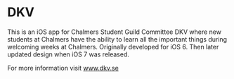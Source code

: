 # DKV
This is an iOS app for Chalmers Student Guild Committee DKV where new students at Chalmers have the ability to learn all the important things during welcoming weeks at Chalmers.
Originally developed for iOS 6. Then later updated design when iOS 7 was released.

For more information visit www.dkv.se
